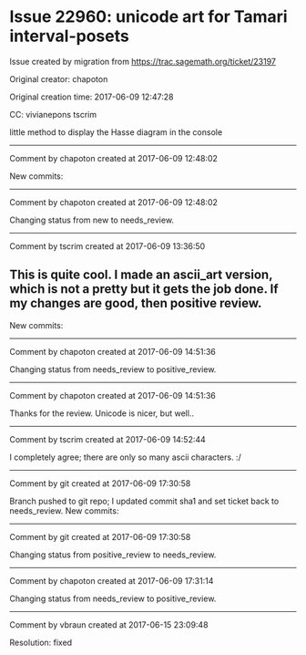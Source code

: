 # Issue 22960: unicode art for Tamari interval-posets

Issue created by migration from https://trac.sagemath.org/ticket/23197

Original creator: chapoton

Original creation time: 2017-06-09 12:47:28

CC:  vivianepons tscrim

little method to display the Hasse diagram in the console


---

Comment by chapoton created at 2017-06-09 12:48:02

New commits:


---

Comment by chapoton created at 2017-06-09 12:48:02

Changing status from new to needs_review.


---

Comment by tscrim created at 2017-06-09 13:36:50

This is quite cool. I made an ascii_art version, which is not a pretty but it gets the job done. If my changes are good, then positive review.
----
New commits:


---

Comment by chapoton created at 2017-06-09 14:51:36

Changing status from needs_review to positive_review.


---

Comment by chapoton created at 2017-06-09 14:51:36

Thanks for the review. Unicode is nicer, but well..


---

Comment by tscrim created at 2017-06-09 14:52:44

I completely agree; there are only so many ascii characters. :/


---

Comment by git created at 2017-06-09 17:30:58

Branch pushed to git repo; I updated commit sha1 and set ticket back to needs_review. New commits:


---

Comment by git created at 2017-06-09 17:30:58

Changing status from positive_review to needs_review.


---

Comment by chapoton created at 2017-06-09 17:31:14

Changing status from needs_review to positive_review.


---

Comment by vbraun created at 2017-06-15 23:09:48

Resolution: fixed
